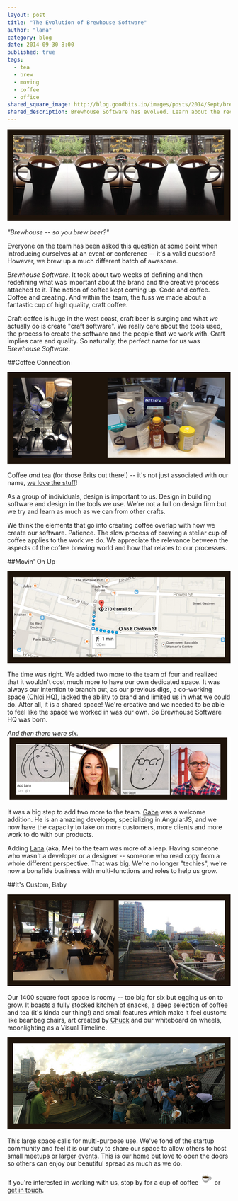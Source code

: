 ```yaml
---
layout: post
title: "The Evolution of Brewhouse Software"
author: "lana"
category: blog
date: 2014-09-30 8:00
published: true
tags:
  - tea
  - brew
  - moving
  - coffee
  - office
shared_square_image: http://blog.goodbits.io/images/posts/2014/Sept/brewsquare.jpg
shared_description: Brewhouse Software has evolved. Learn about the recent changes that are making us 
---
```


<p>
  <img class="img-responsive" alt="tea that looks like coffee" src="/images/posts/2014/Sept/coff.jpg">
</p>

*"Brewhouse -- so you brew beer?"*

Everyone on the team has been asked this question at some point when introducing ourselves at an event or conference -- it's a valid question! However, we brew up a much different batch of awesome.

*Brewhouse Software*. It took about two weeks of defining and then redefining what was important about the brand and the creative process attached to it. The notion of coffee kept coming up. Code and coffee. Coffee and creating. And within the team, the fuss we made about a fantastic cup of high quality, craft coffee.

Craft coffee is huge in the west coast, craft beer is surging and what *we* actually do is create "craft software". We really care about the tools used, the process to create the software and the people that we work with. Craft implies care and quality. So naturally, the perfect name for us was *Brewhouse Software*.

<!-- break -->

##Coffee Connection

<p>
  <img class="img-responsive" alt="coffee tools used" src="/images/posts/2014/Sept/coffee-tools.jpg">
</p>

Coffee *and* tea (for those Brits out there!) -- it's not just associated with our name, [we love the stuff](https://vimeo.com/101646332)! 

As a group of individuals, design is important to us. Design in building software and design in the tools we use. We're not a full on design firm but we try and learn as much as we can from other crafts.

We think the elements that go into creating coffee overlap with how we create our software. Patience. The slow process of brewing a stellar cup of coffee applies to the work we do. We appreciate the relevance between the aspects of the coffee brewing world and how that relates to our processes.

##Movin' On Up

<p>
  <img class="img-responsive" alt="Map of location" src="/images/posts/2014/Sept/map.jpg">
</p>

The time was right. We added two more to the team of four and realized that it wouldn't cost much more to have our own dedicated space.  It was always our intention to branch out, as our previous digs, a co-working space ([Chloi HQ](http://chloi.io/)), lacked the ability to brand and limited us in what we could do. After all, it is a shared space! We're creative and we needed to be able to feel like the space we worked in was our own. So Brewhouse Software HQ was born.

*And then there were six.*
<img class="img-responsive" alt="Gabe face and Lana face" src="/images/posts/2014/Sept/gabe-me.png">

It was a big step to add two more to the team. [Gabe](https://twitter.com/gabescholz) was a welcome addition. He is an amazing developer, specializing in AngularJS, and we now have the capacity to take on more customers, more clients and more work to do with our products. 

Adding [Lana](https://twitter.com/MsTopham) (aka, Me) to the team was more of a leap. Having someone who wasn't a developer or a designer -- someone who read copy from a whole different perspective. That was big. We're no longer "techies", we're now a bonafide business with multi-functions and roles to help us grow.

##It's Custom, Baby

<p>
  <img class="img-responsive" alt="Brewhouse HQ office view" src="/images/posts/2014/Sept/office.jpg">
</p>

Our 1400 square foot space is roomy -- too big for six but egging us on to grow. It boasts a fully stocked kitchen of snacks, a deep selection of coffee and tea (it's kinda our thing!) and small features which make it feel custom: like beanbag chairs, art created by [Chuck](https://twitter.com/ChuckBergeron) and our whiteboard on wheels, moonlighting as a Visual Timeline.

<p>
  <img class="img-responsive" alt="Vanruby event" src="/images/posts/2014/Sept/vanruby.jpg">
</p>

This large space calls for multi-purpose use. We've fond of the startup community and feel it is our duty to share our space to allow others to host small meetups or [larger events](http://vanruby.org/2014-heroes.html). This is our home but love to open the doors so others can enjoy our beautiful spread as much as we do.


If you're interested in working with us, stop by for a cup of coffee ![](/images/posts/2014/Sept/coffee-emoji.png) or [get in touch](http://brewhouse.io/#contact). 
